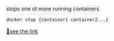 stops one ot more running containers

```bash
docker stop {container1 container2...}
```

[🔗see the link](#https://docs.docker.com/reference/cli/docker/container/stop/) 